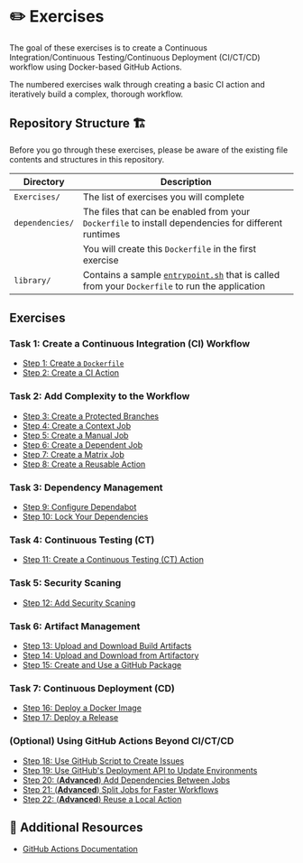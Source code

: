 # :pencil2: Exercises

The goal of these exercises is to create a Continuous Integration/Continuous
Testing/Continuous Deployment (CI/CT/CD) workflow using Docker-based GitHub
Actions.

The numbered exercises walk through creating a basic CI action and iteratively
build a complex, thorough workflow.

## Repository Structure 🏗️

Before you go through these exercises, please be aware of the existing file
contents and structures in this repository.

| Directory       | Description                                                                                                                |
| --------------- | -------------------------------------------------------------------------------------------------------------------------- |
| `Exercises/`    | The list of exercises you will complete                                                                                    |
| `dependencies/` | The files that can be enabled from your `Dockerfile` to install dependencies for different runtimes                        |
|                 | You will create this `Dockerfile` in the first exercise                                                                    |
| `library/`      | Contains a sample [`entrypoint.sh`](../library/entrypoint.sh) that is called from your `Dockerfile` to run the application |

## Exercises

### Task 1: Create a Continuous Integration (CI) Workflow

- [Step 1: Create a `Dockerfile`](./01-Create-Dockerfile.md)
- [Step 2: Create a CI Action](./02-Create-CI-Action.md)

### Task 2: Add Complexity to the Workflow

- [Step 3: Create a Protected Branches](./03-Create-Protected-Branches.md)
- [Step 4: Create a Context Job](./04-Create-Context-Job.md)
- [Step 5: Create a Manual Job](./05-Create-Manual-Job.md)
- [Step 6: Create a Dependent Job](./06-Create-Dependent-Job.md)
- [Step 7: Create a Matrix Job](./07-Create-Matrix-Job.md)
- [Step 8: Create a Reusable Action](./08-Create-Reusable-Action)

### Task 3: Dependency Management

- [Step 9: Configure Dependabot](./09-Configure-Dependabot.md)
- [Step 10: Lock Your Dependencies](./10-Lock-Dependencies.md)

### Task 4: Continuous Testing (CT)

- [Step 11: Create a Continuous Testing (CT) Action](./11-Create-CT-Action.md)

### Task 5: Security Scaning

- [Step 12: Add Security Scaning](./12-Add-Security-Scaning.md)

### Task 6: Artifact Management

- [Step 13: Upload and Download Build Artifacts](./13-Upload-Download-Artifacts.md)
- [Step 14: Upload and Download from Artifactory](./14-Upload-Download-from-Artifactory.md)
- [Step 15: Create and Use a GitHub Package](./15-Create-GitHub-Package.md)

### Task 7: Continuous Deployment (CD)

- [Step 16: Deploy a Docker Image](./17-Deploy-Docker.md)
- [Step 17: Deploy a Release](./18-Deploy-Release.md)

### (Optional) Using GitHub Actions Beyond CI/CT/CD

- [Step 18: Use GitHub Script to Create Issues](./19-Create-Issues.md)
- [Step 19: Use GitHub's Deployment API to Update Environments](./20-Deployment-API.md)
- [Step 20: (**Advanced**) Add Dependencies Between Jobs](./21-Wait-for-Jobs.md)
- [Step 21: (**Advanced**) Split Jobs for Faster Workflows](./22-Split-Jobs.md)
- [Step 22: (**Advanced**) Reuse a Local Action](./23-Reuse-Local-Action.md)

## :book: Additional Resources

- [GitHub Actions Documentation](https://docs.github.com/en/actions)

